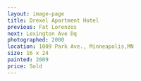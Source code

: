 ```yaml
---
layout: image-page
title: Drexel Apartment Hotel
previous: Fat Lorenzos
next: Lexington Ave Dq
photographed: 2000
location: 1009 Park Ave., Minneapolis,MN
size: 16 x 24
painted: 2009
price: Sold
---
```

